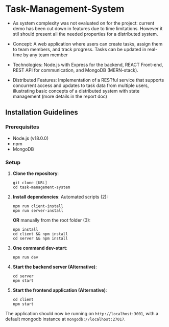 # Task-Management-System

- As system complexity was not evaluated on for the project: current demo has been cut down in features due to time limitations. However it stil should present all the needed properties for a distributed system.

- Concept: A web application where users can create tasks, assign them to team members, and track progress. Tasks can be updated in real-time by any team member
- Technologies: Node.js with Express for the backend, REACT Front-end, REST API for communication, and MongoDB (MERN-stack).
- Distributed Features: Implementation of a RESTful service that supports concurrent access and updates to task data from multiple users, illustrating basic concepts of a distributed system with state management (more details in the report doc)

## Installation Guidelines

### Prerequisites

- Node.js (v18.0.0)
- npm
- MongoDB

### Setup

1. **Clone the repository**:
   ```
   git clone [URL]
   cd task-management-system
   ```
2. **Install dependencies**:
   Automated scripts (2):
   ```
   npm run client-install
   npm run server-install
   ```
   **OR** manually from the root folder (3):
   ```
   npm install
   cd client && npm install
   cd server && npm install
   ```
3. **One command dev-start**:
   ```
   npm run dev
   ```
4. **Start the backend server (Alternative)**:
   ```
   cd server
   npm start
   ```
5. **Start the frontend application (Alternative)**:
   ```
   cd client
   npm start
   ```

The application should now be running on `http://localhost:3001`, with a default mongodb instance at `mongodb://localhost:27017`.
